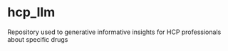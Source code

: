 # hcp_llm
Repository used to generative informative insights for HCP professionals about specific drugs
